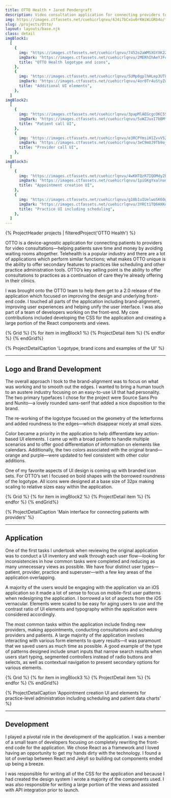 ```yaml
---
title: OTTO Health • Jared Pendergraft
description: Video consultation application for connecting providers to patients, practice administration and scheduling
img: https://images.ctfassets.net/cuehicrlqnvu/4J4i7bCxGu0rKWiWiGRb4o/f90b537a593c03a64a8f70592449a3a8/otto-featured-light.jpg?h=630&w=1200&fit=fill&f=face
slug: /projects/Otto/
layout: layouts/base.njk
class: detail
imgBlock1:
  [
    {
      img: "https://images.ctfassets.net/cuehicrlqnvu/7452o2aWMSXGYXK2ZJyUah/1dc689e5f80609b86531a5e8032244ed/otto-1-light.svg",
      imgDark: "https://images.ctfassets.net/cuehicrlqnvu/2MERhIhAeYJFcHHVzCi1JB/2ea5019bd8e1bbdb067ca85bb7c18942/otto-1-dark.svg",
      title: "OTTO Health logotype and icons",
    },
    {
      img: "https://images.ctfassets.net/cuehicrlqnvu/5UMp0gplhHLep3UT8m3Bdd/e41d9f191ebaac4c80b4d4a440308224/otto-2-light.svg",
      imgDark: "https://images.ctfassets.net/cuehicrlqnvu/4or0Tr4uStyZu4UKGsNJgQ/8b50b2f39254f5fa3b7003fa8664ce36/otto-2-dark.svg",
      title: "Additional UI elements",
    },
  ]
imgBlock2:
  [
    {
      img: "https://images.ctfassets.net/cuehicrlqnvu/3papMlAEGcgcOKC5S32k2g/ca1600ff22ccc573603ce688e69231b8/otto-3-light.svg",
      imgDark: "https://images.ctfassets.net/cuehicrlqnvu/5vWZJuxI7bBMtTsG9s429Y/3ca0e5d0d4b6ab9a8d0d4105cef52fce/otto-3-dark.svg",
      title: "Patient call UI",
    },
    {
      img: "https://images.ctfassets.net/cuehicrlqnvu/e3RCPYmsiH1ZvvV524mgL/559cbb18f161813aab6dabbee1d82507/otto-4-light.svg",
      imgDark: "https://images.ctfassets.net/cuehicrlqnvu/3eC9mUJ9Tb9oj8sMoDSpS9/c51e6bb0f09c198fc1187119667a4205/otto-4-dark.svg",
      title: "Provider call UI",
    },
  ]
imgBlock3:
  [
    {
      img: "https://images.ctfassets.net/cuehicrlqnvu/4wKHTQzR7IQOMdy2hccu02/3509ce0e282d93e4c1c372933a0ea2b9/otto-5-light.svg",
      imgDark: "https://images.ctfassets.net/cuehicrlqnvu/1piGKgYxalnuogVQd26tKQ/3dddf7235a8e22e71b37df655703aa2a/otto-5-dark.svg",
      title: "Appointment creation UI",
    },
    {
      img: "https://images.ctfassets.net/cuehicrlqnvu/g10b1uIUelwoSK6OgccO1/b8136d09490d671c309bf12d6f46e62c/otto-6-light.svg",
      imgDark: "https://images.ctfassets.net/cuehicrlqnvu/3YRCt1TQ6HXKqT9GiGIyDw/76aef73446a54041b7684ba714c179fb/otto-6-dark.svg",
      title: "Practice UI including scheduling",
    },
  ]
---
```


{% ProjectHeader projects |  filteredProject('OTTO Health') %}

OTTO is a device-agnostic application for connecting patients to providers for video consultations—helping patients save time and money by avoiding waiting rooms altogether. Telehealth is a popular industry and there are a lot of applications which perform similar functions; what makes OTTO unique is the ability to offer secondary features to practices like scheduling and other practice administration tools. OTTO’s key selling point is the ability to offer consultations to practices as a continuation of care they’re already offering in their clinics.

I was brought onto the OTTO team to help them get to a 2.0 release of the application which focused on improving the design and underlying front-end code. I touched all parts of the application including brand-alignment, improving user experiences and helping unify the user interface. I was also part of a team of developers working on the front-end. My core contributions included developing the CSS for the application and creating a large portion of the React components and views.

{% Grid %}
{% for item in imgBlock1 %}
{% ProjectDetail item %}
{% endfor %}
{% endGrid%}

{% ProjectDetailCaption 'Logotype, brand icons and examples of the UI' %}

---

## Logo and Brand Development

The overall approach I took to the brand-alignment was to focus on what was working and to smooth out the edges. I wanted to bring a human touch to an austere industry focusing on an easy-to-use UI that had personality. The two primary typefaces I chose for the project were Source Sans Pro and Nunito—a lovely rounded sans-serif that added a nice disposition to the brand.

The re-working of the logotype focused on the geometry of the letterforms and added roundness to the edges—which disappear nicely at small sizes.

Color became a priority in the application to help differentiate key action-based UI elements. I came up with a broad palette to handle multiple scenarios and to offer good differentiation of information on elements like calendars. Additionally, the two colors associated with the original brand—orange and purple—were updated to feel consistent with other color additions.

One of my favorite aspects of UI design is coming up with branded icon sets. For OTTO’s set I focused on bold shapes with the borrowed roundness of the logotype. All icons were designed at a base size of 32px making scaling to relative sizes easy within the application.

{% Grid %}
{% for item in imgBlock2 %}
{% ProjectDetail item %}
{% endfor %}
{% endGrid%}

{% ProjectDetailCaption 'Main interface for connecting patients with providers' %}

---

## Application

One of the first tasks I undertook when reviewing the original application was to conduct a UI inventory and walk through each user flow—looking for inconsistencies in how common tasks were completed and reducing as many unnecessary views as possible. We have four distinct user types—patient, provider, practice and superuser—with a few key areas of the application overlapping.

A majority of the users would be engaging with the application via an iOS application so it made a lot of sense to focus on mobile-first user patterns when redesigning the application. I borrowed a lot of aspects from the iOS vernacular. Elements were scaled to be easy for aging users to use and the contrast ratio of UI elements and typography within the application were considered accordingly.

The most common tasks within the application include finding new providers, making appointments, conducting consultations and scheduling providers and patients. A large majority of the application involves interacting with various form elements to query results—it was paramount that we saved users as much time as possible. A good example of the type of patterns designed include smart inputs that narrow search results when users start typing, segmented controllers instead of radio buttons and selects, as well as contextual navigation to present secondary options for various elements.

{% Grid %}
{% for item in imgBlock3 %}
{% ProjectDetail item %}
{% endfor %}
{% endGrid%}

{% ProjectDetailCaption 'Appointment creation UI and elements for practice-level administration including scheduling and patient data charts' %}

---

## Development

I played a pivotal role in the development of the application. I was a member of a small team of developers focusing on completely rewriting the front-end code for the application. We chose React as a framework and I loved having an opportunity to get my hands dirty with the technology. I found a lot of overlap between React and Jekyll so building out components ended up being a breeze.

I was responsible for writing all of the CSS for the application and because I had created the design system I wrote a majority of the components used. I was also responsible for writing a large portion of the views and assisted with API integration prior to launch.
